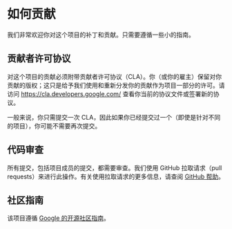 # 如何贡献

我们非常欢迎你对这个项目的补丁和贡献。只需要遵循一些小的指南。

## 贡献者许可协议

对这个项目的贡献必须附带贡献者许可协议（CLA）。你（或你的雇主）保留对你贡献的版权；这只是给予我们使用和重新分发你的贡献作为项目一部分的许可。请访问 <https://cla.developers.google.com/> 查看你当前的协议文件或签署新的协议。

一般来说，你只需提交一次 CLA，因此如果你已经提交过一个（即使是针对不同的项目），你可能不需要再次提交。

## 代码审查

所有提交，包括项目成员的提交，都需要审查。我们使用 GitHub 拉取请求（pull requests）来进行此操作。有关使用拉取请求的更多信息，请查阅 [GitHub 帮助](https://help.github.com/articles/about-pull-requests/)。

## 社区指南

该项目遵循 [Google 的开源社区指南](https://opensource.google.com/conduct/)。